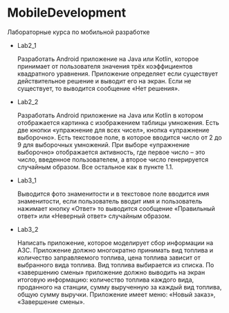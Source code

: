 # MobileDevelopment
Лабораторные курса по мобильной разработке

- Lab2_1

	Разработать Android приложение на Java или Kotlin, которое принимает от пользователя значения трёх коэффициентов квадратного уравнения. Приложение определяет если существует действительное решение и выводит его на экран. Если не существует, то выводится сообщение «Нет решения».

- Lab2_2

	Разработать Android приложение на Java или Kotlin в котором отображается картинка с изображением таблицы умножения. Есть две кнопки «упражнение для всех чисел», кнопка «упражнение выборочно». Есть текстовое поле, в которое вводится число от 2 до 9 для выборочных умножений. 
	При выборе «упражнение выборочно» отображается активность, где первое число – это число, введенное пользователем, а второе число генерируется случайным образом.  Все остальное как в пункте 1.1.

- Lab3_1
	 
	Выводится фото знаменитости и в текстовое поле вводится имя знаменитости, если пользователь вводит имя и пользователь нажимает кнопку «Ответ» то выводится сообщение «Правильный ответ» или  «Неверный ответ» случайным образом.

- Lab3_2

	Написать приложение, которое моделирует сбор информации на АЗС. Приложение должно многократно принимать вид топлива и количество заправляемого топлива, цена топлива зависит  от выбранного вида топлива. Вид топлива выбирается из списка. По «завершению смены»  приложение должно выводить на экран итоговую информацию: количество топлива каждого вида, проданного на станции, сумму вырученную за каждый вид топлива, общую сумму выручки.
 Приложение имеет меню: «Новый заказ», «Завершение смены». 
